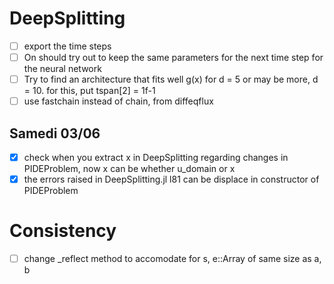# DeepSplitting
- [ ] export the time steps
- [ ] On should try out to keep the same parameters for the next time step for the neural network
- [ ] Try to find an architecture that fits well g(x) for d = 5 or may be more, d = 10. for this, put tspan[2] = 1f-1
- [ ] use fastchain instead of chain, from diffeqflux

## Samedi 03/06
- [x] check when you extract x in DeepSplitting regarding changes in PIDEProblem, now x can be whether u_domain or x
- [x] the errors raised in DeepSplitting.jl l81 can be displace in constructor of PIDEProblem

# Consistency
- [ ] change _reflect method to accomodate for s, e::Array of same size as a, b